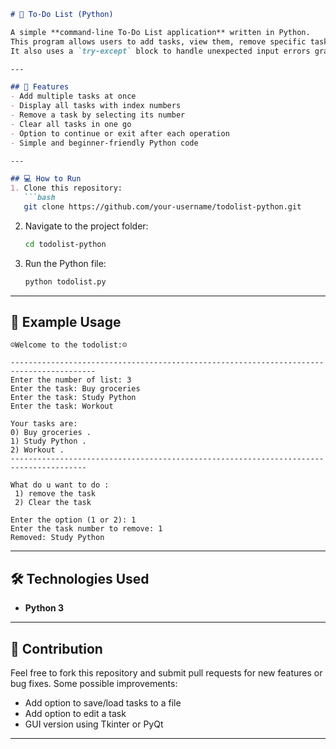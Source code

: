 ````markdown
# 📝 To-Do List (Python)

A simple **command-line To-Do List application** written in Python.  
This program allows users to add tasks, view them, remove specific tasks, and clear the entire list.  
It also uses a `try-except` block to handle unexpected input errors gracefully.

---

## 🚀 Features
- Add multiple tasks at once  
- Display all tasks with index numbers  
- Remove a task by selecting its number  
- Clear all tasks in one go  
- Option to continue or exit after each operation  
- Simple and beginner-friendly Python code  

---

## 💻 How to Run
1. Clone this repository:
   ```bash
   git clone https://github.com/your-username/todolist-python.git
````

2. Navigate to the project folder:

   ```bash
   cd todolist-python
   ```
3. Run the Python file:

   ```bash
   python todolist.py
   ```

---

## 📖 Example Usage

```
☺Welcome to the todolist:☺ 

-----------------------------------------------------------------------------------------
Enter the number of list: 3
Enter the task: Buy groceries
Enter the task: Study Python
Enter the task: Workout

Your tasks are:
0) Buy groceries .
1) Study Python .
2) Workout .
---------------------------------------------------------------------------------------

What do u want to do : 
 1) remove the task 
 2) Clear the task 

Enter the option (1 or 2): 1
Enter the task number to remove: 1
Removed: Study Python
```

---

## 🛠️ Technologies Used

* **Python 3**

---

## 🙌 Contribution

Feel free to fork this repository and submit pull requests for new features or bug fixes.
Some possible improvements:

* Add option to save/load tasks to a file
* Add option to edit a task
* GUI version using Tkinter or PyQt

---
